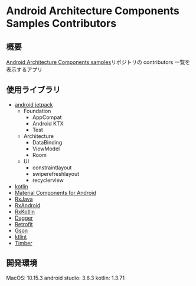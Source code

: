 # Android Architecture Components Samples Contributors

## 概要

[Android Architecture Components samples](https://github.com/googlesamples/android-architecture-components)リポジトリの contributors 一覧を表示するアプリ

## 使用ライブラリ

- [android jetpack](https://developer.android.com/jetpack/)
  - Foundation
    - AppCompat
    - Android KTX
    - Test
  - Architecture
    - DataBinding
    - ViewModel
    - Room
  - UI
    - constraintlayout
    - swiperefreshlayout
    - recyclerview
- [kotlin](https://kotlinlang.org/)
- [Material Components for Android](https://github.com/material-components/material-components-android)
- [RxJava](https://github.com/ReactiveX/RxJava)
- [RxAndroid](https://github.com/ReactiveX/RxAndroid)
- [RxKotlin](https://github.com/ReactiveX/RxKotlin)
- [Dagger](https://github.com/google/dagger)
- [Retrofit](https://github.com/square/retrofit)
- [Gson](https://github.com/google/gson)
- [ktlint](https://github.com/pinterest/ktlint)
- [Timber](https://github.com/JakeWharton/timber)

## 開発環境

MacOS: 10.15.3
android studio: 3.6.3
kotlin: 1.3.71